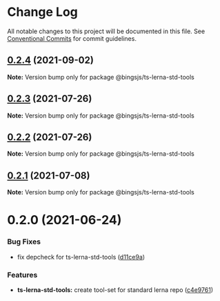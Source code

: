 # Change Log

All notable changes to this project will be documented in this file.
See [Conventional Commits](https://conventionalcommits.org) for commit guidelines.

## [0.2.4](https://github.com/bingtimren/op-tools/compare/@bingsjs/ts-lerna-std-tools@0.2.3...@bingsjs/ts-lerna-std-tools@0.2.4) (2021-09-02)

**Note:** Version bump only for package @bingsjs/ts-lerna-std-tools





## [0.2.3](https://github.com/bingtimren/op-tools/compare/@bingsjs/ts-lerna-std-tools@0.2.2...@bingsjs/ts-lerna-std-tools@0.2.3) (2021-07-26)

**Note:** Version bump only for package @bingsjs/ts-lerna-std-tools





## [0.2.2](https://github.com/bingtimren/op-tools/compare/@bingsjs/ts-lerna-std-tools@0.2.1...@bingsjs/ts-lerna-std-tools@0.2.2) (2021-07-26)

**Note:** Version bump only for package @bingsjs/ts-lerna-std-tools





## [0.2.1](https://github.com/bingtimren/op-tools/compare/@bingsjs/ts-lerna-std-tools@0.2.0...@bingsjs/ts-lerna-std-tools@0.2.1) (2021-07-08)

**Note:** Version bump only for package @bingsjs/ts-lerna-std-tools





# 0.2.0 (2021-06-24)


### Bug Fixes

* fix depcheck for ts-lerna-std-tools ([d11ce9a](https://github.com/bingtimren/op-tools/commit/d11ce9aa8c863fab410aa76ad4360aeb5a2d2353))


### Features

* **ts-lerna-std-tools:** create tool-set for standard lerna repo ([c4e9761](https://github.com/bingtimren/op-tools/commit/c4e97618f7fac736396d5eda9facd25cfa9370d0))
